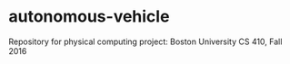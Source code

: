 # autonomous-vehicle
Repository for physical computing project: Boston University CS 410, Fall 2016
